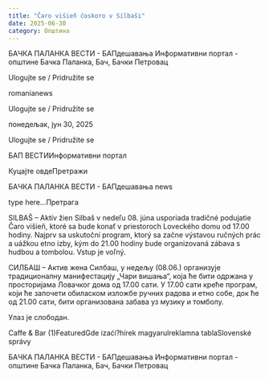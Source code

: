 ```yaml
---
title: "Čaro višieň čoskoro v Silbaši"
date: 2025-06-30
category: Општина
---
```


БАЧКА ПАЛАНКА ВЕСТИ - БАПдешавања Информативни портал - општине Бачка Паланка, Бач, Бачки Петровац

Ulogujte se / Pridružite se

romanianews

Ulogujte se / Pridružite se

понедељак, јун 30, 2025

Ulogujte se / Pridružite se

БАП ВЕСТИИнформативни портал

Куцајте овдеПретражи

БАЧКА ПАЛАНКА ВЕСТИ - БАПдешавања news

type here...Претрага

SILBAŠ – Aktív žien Silbaš v nedeľu 08. júna usporiada tradičné podujatie Čaro višieň, ktoré sa bude konať v priestoroch Loveckého domu od 17.00 hodiny.
Najprv sa uskutoční program, ktorý sa začne výstavou ručných prác a uážkou etno izby, kým do 21.00 hodiny bude organizovaná zábava s hudbou a tombolou.
Vstup je voľný.



СИЛБАШ – Актив жена Силбаш, у недељу (08.06.) организује традиционалну манифестацију „Чари вишања“, која ће бити одржана у просторијама Ловачког дома од 17.00 сати.
У 17.00 сати креће програм, који ће започети обиласком изложбе ручних радова и етно собе, док ће од 21.00 сати, бити организована забава уз музику и томболу.


Улаз је слободан.

Caffe & Bar (1)FeaturedGde izaći?hírek magyarulreklamna tablaSlovenské správy

БАЧКА ПАЛАНКА ВЕСТИ - БАПдешавања Информативни портал - општине Бачка Паланка, Бач, Бачки Петровац

